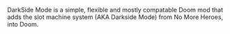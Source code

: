 DarkSide Mode is a simple, flexible and mostly compatable Doom mod that adds the slot machine system (AKA Darkside Mode) from No More Heroes, into Doom.

